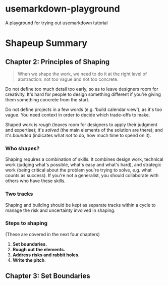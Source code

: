 # usemarkdown-playground
A playground for trying out usemarkdown tutorial

# Shapeup Summary

## Chapter 2: Principles of Shaping

> When we shape the work, we need to do it at the right level of abstraction: not too vague and not too concrete.

Do not define too much detail too early, so as to leave designers room for creativity. It's hard for people to design something different if you’re giving them something concrete from the start. 

Do not define projects in a few words (e.g. ‘build calendar view’), as it's too vague. You need context in order to decide which trade-offs to make.

Shaped work is *rough* (leaves room for designers to apply their judgment and expertise); it's *solved* (the main elements of the solution are there); and it's *bounded* (indicates what *not* to do, how much time to spend on it).

### Who shapes?

Shaping requires a combination of skills. It combines design work, technical work (judging what's possible, what's easy and what's hard), and strategic work (being critical about the problem you're trying to solve, e.g. what counts as success). If you're not a generalist, you should collaborate with others who have these skills.

### Two tracks

Shaping and building should be kept as separate tracks within a cycle to manage the risk and uncertainty involved in shaping.

### Steps to shaping

(These are covered in the next four chapters)

1. **Set boundaries.**
2. **Rough out the elements.**
3. **Address risks and rabbit holes.**
4. **Write the pitch**.

## Chapter 3: Set Boundaries



